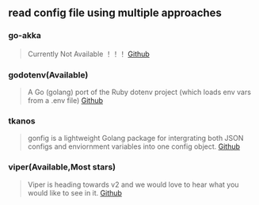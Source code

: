 ## read config file using multiple approaches

### go-akka
> Currently Not Available ！！！
[Github](https://github.com/go-akka/akka)

### godotenv(Available)
> A Go (golang) port of the Ruby dotenv project (which loads env vars from a .env file)
[Github](https://github.com/joho/godotenv)  

### tkanos
> gonfig is a lightweight Golang package for intergrating both JSON configs and enviornment variables into one config object.
[Github](https://github.com/tkanos/gonfig)  

### viper(Available,Most stars)
> Viper is heading towards v2 and we would love to hear what you would like to see in it.
[Github](https://github.com/spf13/viper) 